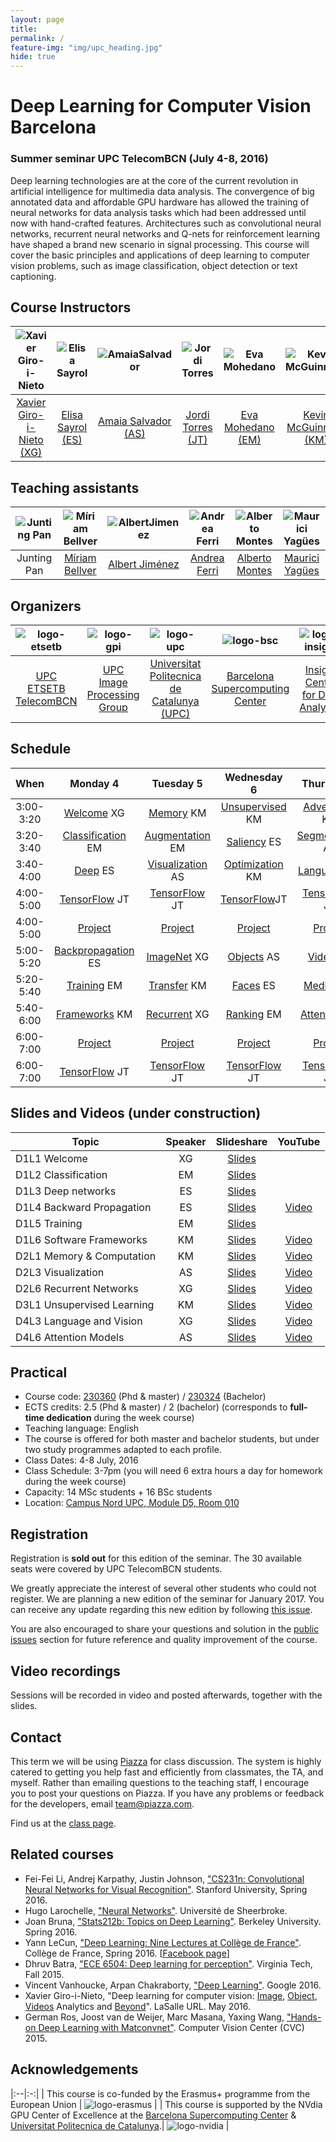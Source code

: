 ```yaml
---
layout: page
title:
permalink: /
feature-img: "img/upc_heading.jpg"
hide: true
---
```


# Deep Learning for Computer Vision Barcelona

### Summer seminar UPC TelecomBCN (July 4-8, 2016)

Deep learning technologies are at the core of the current revolution in artificial intelligence for multimedia data analysis. The convergence of big annotated data and affordable GPU hardware has allowed the training of neural networks for data analysis tasks which had been addressed until now with hand-crafted features. Architectures such as convolutional neural networks, recurrent neural networks and Q-nets for reinforcement learning have shaped a brand new scenario in signal processing. This course will cover the basic principles and applications of deep learning to computer vision problems, such as image classification, object detection or text captioning.

## Course Instructors

| ![Xavier Giro-i-Nieto][XavierGiro-photo] |  ![Elisa Sayrol][ElisaSayrol-photo]  | ![AmaiaSalvador][AmaiaSalvador-photo]  | ![Jordi Torres][JordiTorres-photo] | ![Eva Mohedano][EvaMohedano-photo]  | ![Kevin McGuinness][KevinMcGuinness-photo]  |
|:-:|:-:|:-:|:-:|:-:|:-:|
| [Xavier Giro-i-Nieto (XG)][XavierGiro-web] | [Elisa Sayrol (ES)][ElisaSayrol-web]  | [Amaia Salvador (AS)][AmaiaSalvador-web] |  [Jordi Torres (JT)][JordiTorres-web] | [Eva Mohedano (EM)][EvaMohedano-web]  | [Kevin McGuinness (KM)][KevinMcGuinness-web]     |

[XavierGiro-web]: https://imatge.upc.edu/web/people/xavier-giro
[ElisaSayrol-web]: https://imatge.upc.edu/web/people/elisa-sayrol
[AmaiaSalvador-web]: https://imatge.upc.edu/web/people/amaia-salvador
[JordiTorres-web]: http://www.jorditorres.org/
[EvaMohedano-web]: https://www.insight-centre.org/users/eva-mohedano
[KevinMcGuinness-web]: https://www.insight-centre.org/users/kevin-mcguinness

[XavierGiro-photo]: img/instructors/XavierGiro.jpg "Xavier Giro-i-Nieto"
[ElisaSayrol-photo]: img/instructors/ElisaSayrol.jpg "Elisa Sayrol"
[AmaiaSalvador-photo]: img/instructors/AmaiaSalvador.jpg "Amaia Salvador"
[JordiTorres-photo]: img/instructors/JordiTorres.jpg "Jordi Torres"
[EvaMohedano-photo]: img/instructors/EvaMohedano.jpg "Eva Mohedano"
[KevinMcGuinness-photo]: img/instructors/Kevin160x160.jpg "Kevin McGuinness"


## Teaching assistants

| ![Junting Pan][JuntingPan-photo] |  ![Míriam Bellver][MiriamBellver-photo]  | ![AlbertJimenez][AlbertJimenez-photo]  | ![Andrea Ferri][AndreaFerri-photo] | ![Alberto Montes][AlbertoMontes-photo]  | ![Maurici Yagües][MauriciYagues-photo]  |
|:-:|:-:|:-:|:-:|:-:|:-:|
| Junting Pan | [Míriam Bellver][MiriamBellver-web]  | [Albert Jiménez][AlbertJimenez-web] |  [Andrea Ferri][AndreaFerri-web] | [Alberto Montes][AlbertoMontes-web]  | [Maurici Yagües][MauriciYagues-web]     |

[MiriamBellver-web]: https://www.linkedin.com/in/m%C3%ADriam-bellver-bueno-5090b4b5
[AlbertJimenez-web]: https://www.linkedin.com/in/albertjimenezsanfiz
[AndreaFerri-web]: https://www.linkedin.com/in/ferriand
[SantiPascual-web]: https://github.com/santi-pdp
[AlbertoMontes-web]: https://www.linkedin.com/in/alm59321
[MauriciYagues-web]: https://www.bsc.es/about-bsc/staff-directory/yagues-maurici

[JuntingPan-photo]: img/assistants/JuntingPan160x160.jpg "Junting Pan"
[MiriamBellver-photo]: img/assistants/MiriamBellver160x160.jpg "Miriam Bellver"
[AlbertJimenez-photo]: img/assistants/AlbertJimenez160x160.jpg "Albert Jiménez"
[AndreaFerri-photo]: img/assistants/AndreaFerri160x160.jpg "Andrea Ferri"
[AlbertoMontes-photo]: img/assistants/AlbertoMontes160x160.jpg "Alberto Montes"
[MauriciYagues-photo]: img/assistants/MauriciYagues160x160.jpg "MauriciYagues"

## Organizers

| ![logo-etsetb] | ![logo-gpi] | ![logo-upc] | ![logo-bsc] | ![logo-insight] | ![logo-dcu] |
|:------------:|:------------:|:------------:|:------------:|:------------:|:------------:|
| [UPC ETSETB TelecomBCN](etsetb-web) | [UPC Image Processing Group](gpi-web) | [Universitat Politecnica de Catalunya (UPC)](upc-web) | [Barcelona Supercomputing Center](bsc-web) | [Insight Centre for Data Analytics](insight-web) | [Dublin City University (DCU)](dcu-web) |

[etsetb-web]: https://www.etsetb.upc.edu/en/
[upc-web]: http://www.upc.edu/?set_language=en
[gpi-web]: https://imatge.upc.edu/web/
[bsc-web]: http://www.bsc.es/
[insight-web]: https://www.insight-centre.org/
[dcu-web]: http://www.dcu.ie/

[logo-etsetb]: img/logos/etsetb.png "ETSETB TelecomBCN"
[logo-gpi]: img/logos/gpi.png "UPC Image Processing Group"
[logo-upc]: img/logos/upc.jpg "Universitat Politecnica de Catalunya"
[logo-bsc]: img/logos/bsc.gif "Barcelona Supercomputing Center"
[logo-insight]: img/logos/insight.jpg "Insight Centre for Data Analytics"
[logo-dcu]: img/logos/dcu.png "Dublin City University"


## Schedule

| When       | Monday 4              | Tuesday 5          | Wednesday 6         | Thursday 7         | Friday 8                 |
|:----------:|:---------------------:|:------------------:|:-------------------:|:------------------:|:------------------------:|
| 3:00-3:20  | [Welcome] XG          | [Memory] KM       | [Unsupervised]  KM   | [Adversarial]  KM  | Project Expo 3            |
| 3:20-3:40  | [Classification] EM   | [Augmentation] EM  | [Saliency]  ES     | [Segmentation] AS  | Project Expo 4            |
| 3:40-4:00  | [Deep] ES             | [Visualization] AS | [Optimization]  KM   | [Language] XG       | Project Expo 5            |
| 4:00-5:00  | [TensorFlow] JT       | [TensorFlow] JT    | [TensorFlow]JT     | [TensorFlow] JT     | [TensorFlow] JT          | 
| 4:00-5:00  | [Project]             | [Project]          | [Project]         | [Project]            | [Closing] 3,4,5              | 
| 5:00-5:20  | [Backpropagation] ES  | [ImageNet] XG      | [Objects]  AS       |  [Video] XG     | Project Expo 1         |
| 5:20-5:40  | [Training] EM         | [Transfer] KM      | [Faces]  ES       |  [Medical] ES  | Project Expo 2           |
| 5:40-6:00  | [Frameworks] KM       | [Recurrent] XG     | [Ranking] EM         |  [Attention] AS     | Break               |
| 6:00-7:00  | [Project]               | [Project]        | [Project]       | [Project]            | [Closing] 1,2             |
| 6:00-7:00  | [TensorFlow] JT       | [TensorFlow] JT    | [TensorFlow] JT     | [TensorFlow]  JT   | [TensorFlow]  JT         |

[Welcome]: welcome
[Classification]: classification
[Deep]: deep

[Tensorflow]: https://github.com/jorditorresBCN/FirstContactWithTensorFlow

[Backpropagation]: backprop
[Training]: training
[Frameworks]: frameworks

[Memory]: memory
[Augmentation]: augmentation
[Visualization]: visualization

[ImageNet]: imagenet
[Transfer]: transfer
[Attention]: attention

[Unsupervised]: unsupervised
[Ranking]: rankingv
[Optimization]: optimization

[Saliency]: saliency
[Objects]: objects
[Faces]: faces

[Recurrent]: recurrent
[Adversarial]: adversarial
[Medical]: medical

[Language]: language
[Segmentation]: segmentation
[Video]: video

[Project]: project
[Closing]: https://github.com/imatge-upc/telecombcn-2016-dlcv/raw/gh-pages/slides/D5P-closing.pdf

## Slides and Videos (under construction)

| Topic                     | Speaker |       Slideshare                 |  YouTube                        | 
| ------------------------- |:-------:|:--------------------------------:|:-------------------------------:|
| D1L1 Welcome              | XG      | [Slides][welcome-slides]         |           |
| D1L2 Classification       | EM      | [Slides][classification-slides]  |   |
| D1L3 Deep networks        | ES      | [Slides][deep-slides]            |   |
| D1L4 Backward Propagation | ES      | [Slides][backprop-slides]        | [Video][backprop-video]  |
| D1L5 Training             | EM      | [Slides][training-slides]        |   |
| D1L6 Software Frameworks  | KM      | [Slides][frameworks-slides]      | [Video][frameworks-video] |
| D2L1 Memory & Computation | KM      | [Slides][memory-slides]          | [Video][memory-video]   |
| D2L3 Visualization        | AS      | [Slides][visualization-slides]   | [Video][visualization-video]   |
| D2L6 Recurrent Networks   | XG      | [Slides][recurrent-slides]       | [Video][recurrent-video]   |
| D3L1 Unsupervised Learning| KM      | [Slides][unsupervised-slides]    | [Video][unsupervised-video]   |
| D4L3 Language and Vision  | XG      | [Slides][language-slides]        | [Video][language-video] |
| D4L6 Attention Models     | AS      | [Slides][attention-slides]       | [Video][attention-video]  |

[welcome-slides]: http://www.slideshare.net/xavigiro/deep-learning-for-computer-vision-welcome-upc-telecombcn-2016
[classification-slides]: http://www.slideshare.net/xavigiro/image-classification-dlcv-d1l2
[deep-slides]: http://www.slideshare.net/xavigiro/deep-learning-for-computer-vision-deep-networks-upc-2016
[backprop-slides]: http://www.slideshare.net/xavigiro/deep-learning-for-computer-vision-backward-propagation-upc-2016
[backprop-video]: https://www.youtube.com/watch?v=jg8Hb4VMJg8
[training-slides]: http://www.slideshare.net/xavigiro/deep-learning-for-computer-vision-training-upc-2016
[frameworks-slides]: http://www.slideshare.net/xavigiro/deep-learning-for-computer-vision-software-frameworks-upc-2016
[frameworks-video]: https://www.youtube.com/watch?v=_VODQgCOBL8

[memory-slides]: http://www.slideshare.net/xavigiro/deep-learning-for-computer-vision-memory-usage-and-computational-considerations-upc-2016
[memory-video]: https://www.youtube.com/watch?v=2vmFBCqsj68
[visualization-slides]: http://www.slideshare.net/xavigiro/deep-learning-for-computer-vision-visualization-upc-2016
[visualization-video]: https://www.youtube.com/watch?v=m7SqRkYm_18
[recurrent-slides]: http://www.slideshare.net/xavigiro/deep-learning-for-computer-vision-recurrent-neural-networks-upc-2016
[recurrent-video]: https://www.youtube.com/watch?v=fQuv90i3Dlg

[unsupervised-slides]: http://www.slideshare.net/xavigiro/deep-learning-for-computer-vision-unsupervised-learning-upc-2016
[unsupervised-video]: https://www.youtube.com/watch?v=5fxj0R4U2F4

[language-slides]: http://www.slideshare.net/xavigiro/language-and-vision-dlcv-d4l3
[language-video]: https://www.youtube.com/watch?v=IkJkD_hefik
[attention-slides]: http://www.slideshare.net/xavigiro/deep-learning-for-computer-vision-attention-models-upc-2016
[attention-video]: https://www.youtube.com/watch?v=omHLeV1aicw


## Practical
* Course code: [230360](http://infoteleco.upc.edu/documents/guia_docent/assignatures/all/ang/230360.pdf) (Phd & master) / [230324](http://www.etsetb.upc.edu/ca/shared/curs-actual/seminaris/Fitxa_guia_docent_seminari_grau_IDLCV.pdf) (Bachelor)
* ECTS credits: 2.5 (Phd & master) / 2 (bachelor) (corresponds to **full-time dedication** during the week course)
* Teaching language: English
* The course is offered for both master and bachelor students, but under two study programmes adapted to each profile.
* Class Dates: 4-8 July, 2016
* Class Schedule: 3-7pm (you will need 6 extra hours a day for homework during the week course)
* Capacity: 14 MSc students + 16 BSc students
* Location: [Campus Nord UPC, Module D5, Room 010](https://imatge.upc.edu/web/contact)

## Registration

Registration is **sold out** for this edition of the seminar. The 30 available seats were covered by UPC TelecomBCN students.

We greatly appreciate the interest of several other students who could not register. We are planning a new edition of the seminar for January 2017. You can receive any update regarding this new edition by following [this issue](https://github.com/imatge-upc/telecombcn-2016-dlcv/issues/2).

You are also encouraged to share your questions and solution in the [public issues](https://github.com/imatge-upc/dlcv-2016/issues) section for future reference and quality improvement of the course.

## Video recordings

Sessions will be recorded in video and posted afterwards, together with the slides.

## Contact

This term we will be using [Piazza](https://piazza.com) for class discussion. The system is highly catered to getting you help fast and efficiently from classmates, the TA, and myself. Rather than emailing questions to the teaching staff, I encourage you to post your questions on Piazza. If you have any problems or feedback for the developers, email team@piazza.com.

Find us at the [class page](https://piazza.com/upc/summer2016/230360/home).

## Related courses

* Fei-Fei Li, Andrej Karpathy, Justin Johnson, ["CS231n: Convolutional Neural Networks for Visual Recognition"](http://cs231n.stanford.edu/). Stanford University, Spring 2016.
* Hugo Larochelle, ["Neural Networks"](http://info.usherbrooke.ca/hlarochelle/neural_networks/content.html). Université de Sheerbroke.
* Joan Bruna, ["Stats212b: Topics on Deep Learning"](https://github.com/joanbruna/stat212b). Berkeley University. Spring 2016.
* Yann LeCun, ["Deep Learning: Nine Lectures at Collège de France"](http://cilvr.nyu.edu/doku.php?id=courses%3Adeeplearning-cdf2016%3Astart). Collège de France, Spring 2016. [[Facebook page](https://www.facebook.com/deeplearningcdf/?fref=nf)]
* Dhruv Batra, ["ECE 6504: Deep learning for perception"](https://computing.ece.vt.edu/~f15ece6504/). Virginia Tech, Fall 2015.
* Vincent Vanhoucke, Arpan Chakraborty, ["Deep Learning"](https://www.udacity.com/course/deep-learning--ud730). Google 2016.
* Xavier Giro-i-Nieto, "Deep learning for computer vision: [Image], [Object], [Videos] Analytics and [Beyond]". LaSalle URL. May 2016.
* German Ros, Joost van de Weijer, Marc Masana, Yaxing Wang, ["Hands-on Deep Learning with Matconvnet"](http://www.cvc.uab.es/~gros/index.php/hands-on-deep-learning-with-matconvnet/). Computer Vision Center (CVC) 2015.


[Image]: http://www.slideshare.net/xavigiro/deep-learning-for-computer-vision-14-image-analytics-lasalle-2016
[Object]: http://www.slideshare.net/xavigiro/deep-learning-for-computer-vision-24-object-analytics-lasalle-2016
[Videos]: http://www.slideshare.net/xavigiro/deep-learning-for-computer-vision-34-video-analytics-lasalle-2016
[Beyond]: http://www.slideshare.net/xavigiro/deep-learning-for-computer-vision-44-beyond-vision-lasalle-2016


## Acknowledgements


|:--|:-:|
| This course is co-funded by the Erasmus+ programme from the European Union | ![logo-erasmus] |
|  This course is supported by the NVdia GPU Center of Excellence at the [Barcelona Supercomputing Center](http://www.bsc.es/) & [Universitat Politecnica de Catalunya](http://www.upc.edu/?set_language=en).|  ![logo-nvidia] |

[logo-erasmus]: img/logos/erasmus.jpg "Erasmus logo"
[logo-nvidia]: img/logos/nvidia220x234.png "Logo of NVidia"

